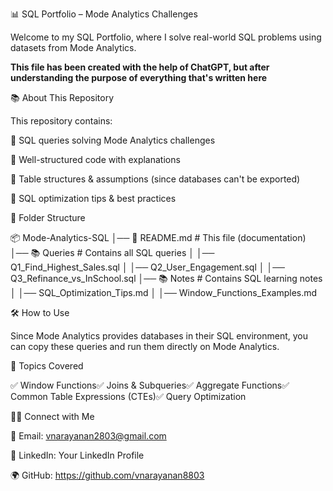 📊 SQL Portfolio – Mode Analytics Challenges

Welcome to my SQL Portfolio, where I solve real-world SQL problems using datasets from Mode Analytics.

**This file has been created with the help of ChatGPT, but after understanding the purpose of everything that's written here**

📚 About This Repository

This repository contains:

📌 SQL queries solving Mode Analytics challenges

📂 Well-structured code with explanations

📝 Table structures & assumptions (since databases can't be exported)

🚀 SQL optimization tips & best practices

📂 Folder Structure

📦 Mode-Analytics-SQL
│── 📄 README.md  # This file (documentation)
│── 📚 Queries    # Contains all SQL queries
│   │── Q1_Find_Highest_Sales.sql
│   │── Q2_User_Engagement.sql
│   │── Q3_Refinance_vs_InSchool.sql
│── 📚 Notes      # Contains SQL learning notes
│   │── SQL_Optimization_Tips.md
│   │── Window_Functions_Examples.md

🛠 How to Use

Since Mode Analytics provides databases in their SQL environment, you can copy these queries and run them directly on Mode Analytics.

🚀 Topics Covered

✅ Window Functions✅ Joins & Subqueries✅ Aggregate Functions✅ Common Table Expressions (CTEs)✅ Query Optimization

👨‍💻 Connect with Me

📧 Email: vnarayanan2803@gmail.com

🔗 LinkedIn: Your LinkedIn Profile

🌍 GitHub: https://github.com/vnarayanan8803
